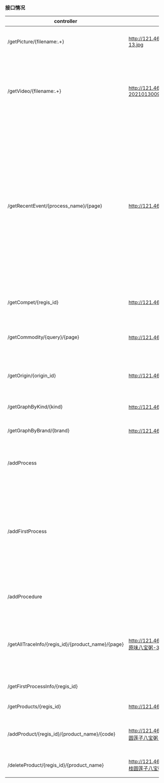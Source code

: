 ### 接口情况

| controller| 示例Url                                                      | 参数     | 返回值                                                     | 备注 |
| ------------------------- | ------------------------------------------------------------ | -------- | ---------------------------------------------------------- | ---- |
| /getPicture/{filename:.+} | http://121.46.19.26:8511/getPicture/01-20210130092923-13.jpg | 图片名称 | 直接返回HttpServletResponse，用\<img src="url"\>可以接收。 |      |
| /getVideo/{filename:.+} | http://121.46.19.26:8511/getVideo/01-20210130092923.mkv | 视频名称 | 直接返回HttpServletResponse，用\<video\> \<source src="url"\>\</video\>可以接收。 |firefox、chrome、edge测试通过，IE不行。目前测试过传输200m大小的视频|
| /getRecentEvent/{process_name}/{page} | http://121.46.19.26:8511/getRecentEvent/product/1 | process_name：生产流程中某个步骤；page：每15条一页 | 返回15个表示标准时间的整数组成的list。第1页是该生产线上最近的15条视频录制的时间（或者15张图片拍摄的时间，图片与视频是一一对应的）。 |由于没有提前商量，不确定时间的传输方式，暂时使用长整型（即1970.1.1至今的时间）。图片和视频的名称需要使用到这个时间（前端展示可能也需要？），所以这里需要改一个合适点的格式。|
| /getCompet/{regis_id} | http://121.46.19.26:8511/getCompet/440108400003939 | 主公司的工商注册号 | 返回竞品模块的主公司基本信息、竞品公司基本信息和地理信息、主公司商品信息、竞品商品信息 ||
| /getCommodity/{query}/{page} | http://121.46.19.26:8511/getCommodity/糖果/1 | 查询商品的检索词、要获取的商品页的页码 | 返回对应的检索结果，即对应页码的20条商品的skuId、标题、商店、价格、京东连接url、图片url、评价、类别等||
|/getOrigin/{origin_id}|http://121.46.19.26:8511/getOrigin/16119701634150000|依据唯一溯源码查询溯源信息|json字符串，嵌套了两层内部类，见示例|暂时尚未与图片视频建立关联，待定。|
| /getGraphByKind/{kind} | http://121.46.19.26:8511/getGraphByKind/冷冻食品 | 某一领域的关键词 | 返回该领域中主要的相关食品品牌信息，用于知识图谱的展示。 ||
| /getGraphByBrand/{brand} | http://121.46.19.26:8511/getGraphByBrand/湾仔码头 | 某一品牌的名称 | 返回品牌在所属领域中的竞品信息，用于知识图谱的展示。 ||
|/addProcess||POST请求接收四个参数：id=123456 &name=hahaha &master=lalala &location=lalala|返回更改后的溯源信息字符串或是报错信息。和/getOrigin返回结果同格式，但picture字段为空||
|/addFirstProcess||POST请求，接收foodType:油辣椒酱-275g-辣椒酱，com:公司名称，processCount:步骤数，name:第一个process的名称，master:第一个process负责人的名称，location:第一个工序所在城市|同上||
|/addProcedure||POST请求接收三个参数：id=123456 &name=hahaha &master=lalala| 同上                                                         ||
|/getAllTraceInfo/{regis_id}/{product_name}/{page}|http://121.46.19.26:8511/getAllTraceInfo/440108400003939/原味八宝粥-370g-速食粥/1|公司工商注册号regis_id、商品名称product_name、页码page| 返回总页码pageCount以及溯源列表信息（溯源码id、产品名称foodname、规格specification、分类category、最新流程latestProcess、时间time） |
|/getFirstProcessInfo/{regis_id}||公司工商注册号regis_id| 该公司的公司基本信息以及公司所有商品名称列表 |第一次流程获取的信息|
| /getProducts/{regis_id} | http://121.46.19.26:8511/getProducts/440108400003939 | 公司工商注册号regis_id | 该公司的所有产品及其对应的编码 ||
| /addProduct/{regis_id}/{product_name}/{code} | http://121.46.19.26:8511/addProduct/440108400003939/桂圆莲子八宝粥-370g-速食粥/6902613100020 | 公司工商注册号regis_id、商品名称product_name、产品编码code | 返回添加产品的执行结果（成功或不成功的字符串） ||
| /deleteProduct/{regis_id}/{product_name} | http://121.46.19.26:8511/deleteProduct/440108400003939/桂圆莲子八宝粥-370g-速食粥 | 公司工商注册号regis_id、商品名称product_name | 返回删除产品的执行结果（成功或不成功的字符串） ||

